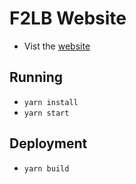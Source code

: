 # F2LB Website
* Vist the [website](https://f2lb.info)


## Running
* ```yarn install```
* ```yarn start```

## Deployment
* ```yarn build```